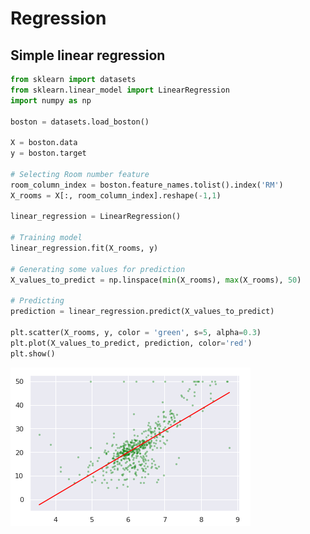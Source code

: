 # Regression

## Simple linear regression

```python
from sklearn import datasets
from sklearn.linear_model import LinearRegression
import numpy as np

boston = datasets.load_boston()

X = boston.data
y = boston.target

# Selecting Room number feature
room_column_index = boston.feature_names.tolist().index('RM')
X_rooms = X[:, room_column_index].reshape(-1,1)

linear_regression = LinearRegression()

# Training model
linear_regression.fit(X_rooms, y)

# Generating some values for prediction
X_values_to_predict = np.linspace(min(X_rooms), max(X_rooms), 50)

# Predicting
prediction = linear_regression.predict(X_values_to_predict)

plt.scatter(X_rooms, y, color = 'green', s=5, alpha=0.3)
plt.plot(X_values_to_predict, prediction, color='red')
plt.show()
```


![ml linear regression example.png](https://github.com/Akrobate/data-science-python-guide/blob/master/assets/images/ml-linear-regression-example.png?raw=true)